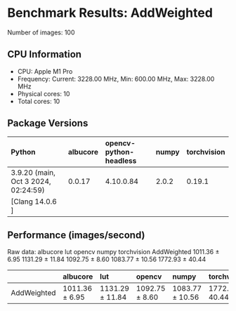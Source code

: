 # Benchmark Results: AddWeighted

Number of images: 100

## CPU Information

- CPU: Apple M1 Pro
- Frequency: Current: 3228.00 MHz, Min: 600.00 MHz, Max: 3228.00 MHz
- Physical cores: 10
- Total cores: 10

## Package Versions

| Python                                | albucore   | opencv-python-headless   | numpy   | torchvision   |
|:--------------------------------------|:-----------|:-------------------------|:--------|:--------------|
| 3.9.20 (main, Oct  3 2024, 02:24:59)  | 0.0.17     | 4.10.0.84                | 2.0.2   | 0.19.1        |
| [Clang 14.0.6 ]                       |            |                          |         |               |

## Performance (images/second)

Raw data:
                   albucore              lut          opencv            numpy      torchvision
AddWeighted  1011.36 ± 6.95  1131.29 ± 11.84  1092.75 ± 8.60  1083.77 ± 10.56  1772.93 ± 40.44

|             | albucore       | lut             | opencv         | numpy           | torchvision     |
|:------------|:---------------|:----------------|:---------------|:----------------|:----------------|
| AddWeighted | 1011.36 ± 6.95 | 1131.29 ± 11.84 | 1092.75 ± 8.60 | 1083.77 ± 10.56 | 1772.93 ± 40.44 |
